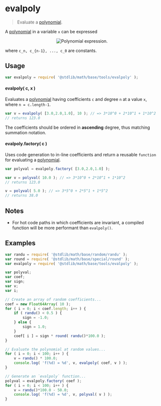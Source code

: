 # evalpoly

> Evaluate a [polynomial][polynomial].


<section class="intro">

A [polynomial][polynomial] in a variable `x` can be expressed

<!-- <equation class="equation" label="eq:polynomial" align="center" raw="c_nx^n + c_{n-1}x^{n-1} + \ldots + c_1x^1 + c_0 = \sum_{i=0}^{n} c_ix^i" alt="Polynomial expression."> -->

<div class="equation" align="center" data-raw-text="c_nx^n + c_{n-1}x^{n-1} + \ldots + c_1x^1 + c_0 = \sum_{i=0}^{n} c_ix^i" data-equation="eq:polynomial">
    <img src="https://cdn.rawgit.com/stdlib-js/stdlib/c8243b06ee5dbcc944f62150500d23822af598b7/lib/node_modules/@stdlib/math/base/tools/evalpoly/docs/img/polynomial.svg" alt="Polynomial expression.">
    <br>
</div>

<!-- </equation> -->

where `c_n, c_{n-1}, ..., c_0` are constants.

<!-- </intro> -->


<section class="usage">

## Usage

``` javascript
var evalpoly = require( '@stdlib/math/base/tools/evalpoly' );
```

#### evalpoly( c, x )

Evaluates a [polynomial][polynomial] having coefficients `c` and degree `n` at a value `x`, where `n = c.length-1`.

``` javascript
var v = evalpoly( [3.0,2.0,1.0], 10 ); // => 3*10^0 + 2*10^1 + 1*10^2
// returns 123.0
```

The coefficients should be ordered in __ascending__ degree, thus matching summation notation.


#### evalpoly.factory( c )

Uses code generation to in-line coefficients and return a reusable `function` for evaluating a [polynomial][polynomial].

``` javascript
var polyval = evalpoly.factory( [3.0,2.0,1.0] );

var v = polyval( 10.0 ); // => 3*10^0 + 2*10^1 + 1*10^2
// returns 123.0

v = polyval( 5.0 ); // => 3*5^0 + 2*5^1 + 1*5^2
// returns 38.0
```

<!-- </usage> -->


<section class="notes">

## Notes

* For hot code paths in which coefficients are invariant, a compiled function will be more performant than `evalpoly()`.

<!-- </notes> -->


<section class="examples">

## Examples

``` javascript
var randu = require( '@stdlib/math/base/random/randu' );
var round = require( '@stdlib/math/base/special/round' );
var evalpoly = require( '@stdlib/math/base/tools/evalpoly' );

var polyval;
var coef;
var sign;
var v;
var i;

// Create an array of random coefficients...
coef = new Float64Array( 10 );
for ( i = 0; i < coef.length; i++ ) {
    if ( randu() < 0.5 ) {
        sign = -1.0;
    } else {
        sign = 1.0;
    }
    coef[ i ] = sign * round( randu()*100.0 );
}

// Evaluate the polynomial at random values...
for ( i = 0; i < 100; i++ ) {
    v = randu() * 100.0;
    console.log( 'f(%d) = %d', v, evalpoly( coef, v ) );
}

// Generate an `evalpoly` function...
polyval = evalpoly.factory( coef );
for ( i = 0; i < 100; i++ ) {
    v = randu()*100.0 - 50.0;
    console.log( 'f(%d) = %d', v, polyval( v ) );
}
```

<!-- </examples> -->


<section class="links">

[polynomial]: https://en.wikipedia.org/wiki/Polynomial

<!-- </links> -->

